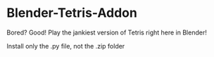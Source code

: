 # Blender-Tetris-Addon
Bored? Good! Play the jankiest version of Tetris right here in Blender!

Install only the .py file, not the .zip folder
